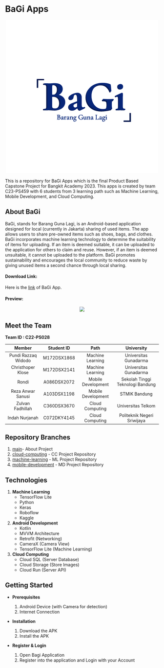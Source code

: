 # BaGi Apps

<p align="center">
  <a href="https://github.com/rondimarten07/Apps-BaGi/blob/main/logo.png">
    <img src="logo.png">
  </a>
</p>

This is a repository for BaGi Apps which is the final Product Based Capstone Project for Bangkit Academy 2023. This apps is created by team C23-PS459 with 6 students from 3 learning path such as Machine Learning, Mobile Development, and Cloud Computing.

## About BaGi

BaGi, stands for Barang Guna Lagi, is an Android-based application designed for local (currently in Jakarta) sharing of used items. The app allows users to share pre-owned items such as shoes, bags, and clothes. BaGi incorporates machine learning technology to determine the suitability of items for uploading. If an item is deemed suitable, it can be uploaded to the application for others to claim and reuse. However, if an item is deemed unsuitable, it cannot be uploaded to the platform. BaGi promotes sustainability and encourages the local community to reduce waste by giving unused items a second chance through local sharing.<br>

#### Download Link:

Here is the [link](https://drive.google.com.......) of BaGi App.

#### Preview:

<p align="center">
  <a href="https://github.com/......">
    <img src=".......">
  </a>
</p>

## Meet the Team 

<b> Team ID : C22-PS028</b>

|         Member                    |  Student ID  |        Path        |               University              |                                               
| :------------------------------:  | :----------: | :----------------: |  :----------------------------------: |
|  Pundi Razzaq Widodo              |  M172DSX1868 |  Machine Learning  |  Universitas Gunadarma                |
|  Christhoper Klose                |  M172DSX2141 |  Machine Learning  |  Universitas Gunadarma                |
|  Rondi                            |  A086DSX2072 | Mobile Development |  Sekolah Tinggi Teknologi Bandung     |
|  Reza Anwar Sanusi                |  A103DSX1198 | Mobile Development |  STMIK Bandung                        |
|  Zulvan Fadhillah                 |  C360DSX3670 |  Cloud Computing   |  Universitas Telkom                   |
|  Indah Nurjanah                   |  C072DKY4145 |  Cloud Computing   |  Politeknik Negeri Sriwijaya          |


## Repository Branches

1. [main](https://github.com/rondimarten07/Apps-BaGi)- About Project
2. [cloud-computing](https://github.com/rondimarten07/Apps-BaGi/tree/cloud-computing) - CC Project Repository
3. [machine-learning](https://github.com/rondimarten07/Apps-BaGi/tree/machine-learning) - ML Project Repository
4. [mobile-development](https://github.com/rondimarten07/Apps-BaGi/tree/mobile-development) - MD Project Repository

## Technologies

1. <b>Machine Learning</b>
   - TensorFlow Lite
   - Python
   - Keras
   - Roboflow
   - Kaggle
2. <b>Android Development</b>
   - Kotlin
   - MVVM Architecture
   - Retrofit (Networking)
   - CameraX (Camera View)
   - TensorFlow Lite (Machine Learning)
3. <b>Cloud Computing</b>
   - Cloud SQL (Server Database)
   - Cloud Storage (Store Images)
   - Cloud Run (Server API)

## Getting Started

- **Prerequisites**

  1.  Android Device (with Camera for detection)
  2.  Internet Connection

- **Installation**

  1.  Download the APK
  2.  Install the APK

- **Register & Login**

  1.  Open Bagi Application
  2.  Register into the application and Login with your Account
